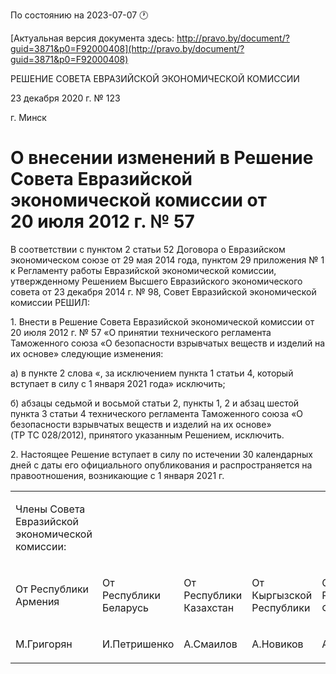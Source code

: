 По состоянию на 2023-07-07 &#x1F550;

[Актуальная версия документа здесь: http://pravo.by/document/?guid=3871&p0=F92000408](http://pravo.by/document/?guid=3871&p0=F92000408)

<p>РЕШЕНИЕ СОВЕТА ЕВРАЗИЙСКОЙ ЭКОНОМИЧЕСКОЙ КОМИССИИ</p>
<p>23 декабря 2020 г. № 123</p>
<p>г. Минск</p>
<h1>О внесении изменений в Решение Совета Евразийской экономической комиссии от 20 июля 2012 г. № 57</h1>
<p>В соответствии с пунктом 2 статьи 52 Договора о Евразийском экономическом союзе от 29 мая 2014 года, пунктом 29 приложения № 1 к Регламенту работы Евразийской экономической комиссии, утвержденному Решением Высшего Евразийского экономического совета от 23 декабря 2014 г. № 98, Совет Евразийской экономической комиссии РЕШИЛ:</p>
<p>1. Внести в Решение Совета Евразийской экономической комиссии от 20 июля 2012 г. № 57 «О принятии технического регламента Таможенного союза «О безопасности взрывчатых веществ и изделий на их основе» следующие изменения:</p>
<p>а) в пункте 2 слова «, за исключением пункта 1 статьи 4, который вступает в силу с 1 января 2021 года» исключить;</p>
<p>б) абзацы седьмой и восьмой статьи 2, пункты 1, 2 и абзац шестой пункта 3 статьи 4 технического регламента Таможенного союза «О безопасности взрывчатых веществ и изделий на их основе» (TP ТС 028/2012), принятого указанным Решением, исключить.</p>
<p>2. Настоящее Решение вступает в силу по истечении 30 календарных дней с даты его официального опубликования и распространяется на правоотношения, возникающие с 1 января 2021 г.</p>
<p></p>
<table>
<tr><td><p>Члены Совета Евразийской экономической комиссии:</p></td></tr>
<tr>
<td><p>От Республики Армения</p></td>
<td><p>От Республики Беларусь</p></td>
<td><p>От Республики Казахстан</p></td>
<td><p>От Кыргызской Республики</p></td>
<td><p>От Российской Федерации</p></td>
</tr>
<tr>
<td><p>М.Григорян</p></td>
<td><p>И.Петришенко</p></td>
<td><p>А.Смаилов</p></td>
<td><p>А.Новиков</p></td>
<td><p>А.Оверчук</p></td>
</tr>
</table>
<p></p>